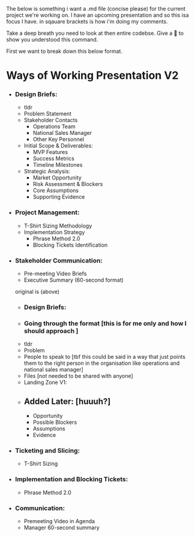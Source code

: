 The below is something i want a .md file (concise please) for the current project we're working on. I have an upcoming presentation and so this isa focus I have. in sqauare brackets is how i'm doing my comments.

Take a deep breath you need to look at then entire codebse. Give a 🤖 to show you understood this command.

First we want to break down this below format.

# Ways of Working Presentation V2

- ### Design Briefs:
   - tldr
   - Problem Statement
   - Stakeholder Contacts
      - Operations Team
      - National Sales Manager
      - Other Key Personnel
   - Initial Scope & Deliverables:
      - MVP Features
      - Success Metrics
      - Timeline Milestones
   - Strategic Analysis:
      - Market Opportunity
      - Risk Assessment & Blockers
      - Core Assumptions
      - Supporting Evidence

- ### Project Management:
   - T-Shirt Sizing Methodology
   - Implementation Strategy
      - Phrase Method 2.0
      - Blocking Tickets Identification

- ### Stakeholder Communication:
   - Pre-meeting Video Briefs
   - Executive Summary (60-second format)


   original is (above)

   
   - ### Design Briefs:
   - ### Going through the format [this is for me only and how I should approach ]
   - tldr
   - Problem
   - People to speak to [tbf this could be said in a way that just points them to the right person in the organisation like operations and national sales manager]
   - Files [not needed to be shared with anyone]
   - Landing Zone V1:
   - ## Added Later: [huuuh?]
      - Opportunity
      - Possible Blockers
      - Assumptions
      - Evidence
- ### Ticketing and Slicing:
   - T-Shirt Sizing
- ### Implementation and Blocking Tickets:
   - Phrase Method 2.0
- ### Communication:
   - Premeeting Video in Agenda
   - Manager 60-second summary